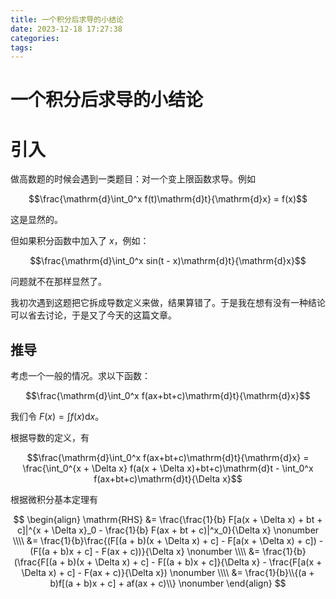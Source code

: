 ```yaml
---
title: 一个积分后求导的小结论
date: 2023-12-18 17:27:38
categories:
tags:
---
```


# 一个积分后求导的小结论

# 引入
做高数题的时候会遇到一类题目：对一个变上限函数求导。例如

$$\frac{\mathrm{d}\int_0^x f(t)\mathrm{d}t}{\mathrm{d}x} = f(x)$$

这是显然的。

但如果积分函数中加入了 $x$，例如：

$$\frac{\mathrm{d}\int_0^x sin(t - x)\mathrm{d}t}{\mathrm{d}x}$$

问题就不在那样显然了。

我初次遇到这题把它拆成导数定义来做，结果算错了。于是我在想有没有一种结论可以省去讨论，于是又了今天的这篇文章。

## 推导

考虑一个一般的情况。求以下函数：

$$\frac{\mathrm{d}\int_0^x f(ax+bt+c)\mathrm{d}t}{\mathrm{d}x}$$

我们令 $F(x) = \int f(x) \mathrm{d}x$。

根据导数的定义，有

$$\frac{\mathrm{d}\int_0^x f(ax+bt+c)\mathrm{d}t}{\mathrm{d}x} = \frac{\int_0^{x + \Delta x} f(a(x + \Delta x)+bt+c)\mathrm{d}t - \int_0^x f(ax+bt+c)\mathrm{d}t}{\Delta x}$$

根据微积分基本定理有

$$
\begin{align}
\mathrm{RHS} &= \frac{\frac{1}{b} F[a(x + \Delta x) + bt + c]|^{x + \Delta x}_0 - \frac{1}{b} F(ax + bt + c)|^x_0}{\Delta x} \nonumber \\\\
&= \frac{1}{b}\frac{(F[(a + b)(x + \Delta x) + c] - F[a(x + \Delta x) + c]) - (F[(a + b)x + c] - F(ax + c))}{\Delta x} \nonumber \\\\
&= \frac{1}{b}(\frac{F[(a + b)(x + \Delta x) + c] - F[(a + b)x + c]}{\Delta x} - \frac{F[a(x + \Delta x) + c] - F(ax + c)}{\Delta x}) \nonumber \\\\
&= \frac{1}{b}\\{(a + b)f[(a + b)x + c] + af(ax + c)\\} \nonumber
\end{align}
$$